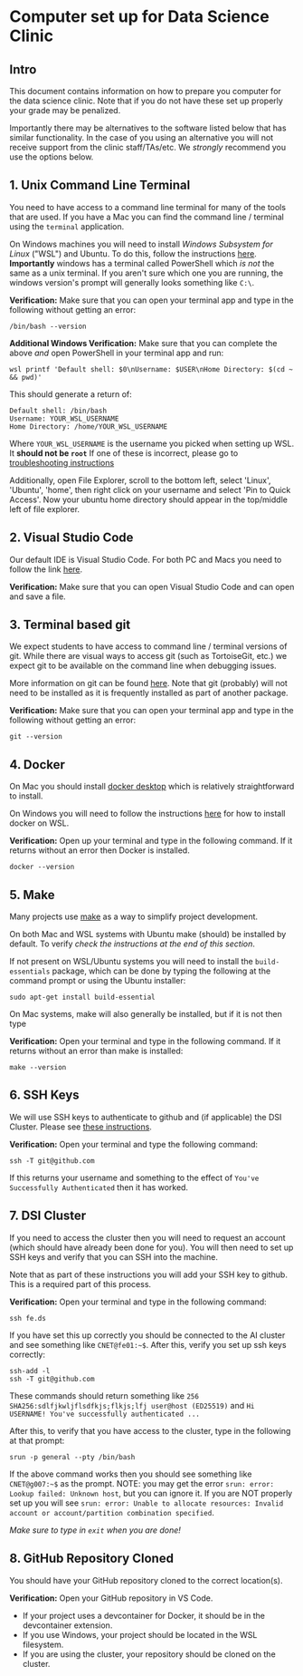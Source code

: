 # Computer set up for Data Science Clinic

## Intro

This document contains information on how to prepare you computer for the data science clinic. Note that if you do not have these set up properly your grade may be penalized.

Importantly there may be alternatives to the software listed below that has similar functionality. In the case of you using an alternative you will not receive support from the clinic staff/TAs/etc. We _strongly_ recommend you use the options below.

## 1. Unix Command Line Terminal

You need to have access to a command line terminal for many of the tools that are used. If you have a Mac you can find the command line / terminal using the `terminal` application. 

On Windows machines you will need to install _Windows Subsystem for Linux_ ("WSL") and Ubuntu. To do this, follow the instructions [here](https://learn.microsoft.com/en-us/windows/wsl/install). **Importantly** windows has a terminal called PowerShell which _is not_ the same as a unix terminal. If you aren't sure which one you are running, the windows version's prompt will generally looks something like `C:\`.

**Verification:** Make sure that you can open your terminal app and type in the following without getting an error:

    /bin/bash --version

**Additional Windows Verification:** Make sure that you can complete the above _and_ open PowerShell in your terminal app and run:

    wsl printf 'Default shell: $0\nUsername: $USER\nHome Directory: $(cd ~ && pwd)'

This should generate a return of:

    Default shell: /bin/bash
    Username: YOUR_WSL_USERNAME
    Home Directory: /home/YOUR_WSL_USERNAME

Where `YOUR_WSL_USERNAME` is the username you picked when setting up WSL. It <b>should not be `root`</b> If one of these is incorrect, please go to [troubleshooting instructions](./troubleshooting.md#troubleshooting-wsl)

Additionally, open File Explorer, scroll to the bottom left, select 'Linux', 'Ubuntu', 'home', then right click on your username and select 'Pin to Quick Access'. Now your ubuntu home directory should appear in the top/middle left of file explorer.


## 2. Visual Studio Code

Our default IDE is Visual Studio Code. For both PC and Macs you need to follow the link [here](https://code.visualstudio.com/download). 

**Verification:** Make sure that you can open Visual Studio Code and can open and save a file.

## 3. Terminal based git

We expect students to have access to command line / terminal versions of git. While there are visual ways to access git (such as TortoiseGit, etc.) we expect git to be available on the command line when debugging issues. 

More information on git can be found [here](https://git-scm.com/book/en/v2/Getting-Started-Installing-Git). Note that git (probably) will not need to be installed as it is frequently installed as part of another package.

**Verification:** Make sure that you can open your terminal app and type in the following without getting an error:

    git --version

## 4. Docker

On Mac you should install [docker desktop](https://docs.docker.com/desktop/) which is relatively straightforward to install. 

On Windows you will need to follow the instructions [here](https://docs.docker.com/desktop/windows/wsl/) for how to install docker on WSL.

**Verification:** Open up your terminal and type in the following command. If it returns without an error then Docker is installed.

    docker --version


## 5. Make

Many projects use [make](https://sites.ualberta.ca/dept/chemeng/AIX-43/share/man/info/C/a_doc_lib/aixprggd/genprogc/make.htm) as a way to simplify project development. 

On both Mac and WSL systems with Ubuntu make (should) be installed by default. To verify _check the instructions at the end of this section_.

If not present on WSL/Ubuntu systems you will need to install the `build-essentials` package, which can be done by typing the following at the command prompt or using the Ubuntu installer:

    sudo apt-get install build-essential

On Mac systems, make will also generally be installed, but if it is not then type 

**Verification:** Open your terminal and type in the following command. If it returns without an error than make is installed:

    make --version

## 6. SSH Keys

We will use SSH keys to authenticate to github and (if applicable) the DSI Cluster. Please see [these instructions](./ssh_github_cluster.md). 

**Verification:** Open your terminal and type the following command:

    ssh -T git@github.com

If this returns your username and something to the effect of `You've Successfully Authenticated` then it has worked. 

## 7. DSI Cluster

If you need to access the cluster then you will need to request an account (which should have already been done for you). You will then need to set up SSH keys and verify that you can SSH into the machine.

Note that as part of these instructions you will add your SSH key to github. This is a required part of this process.

**Verification:** Open your terminal and type in the following command:

    ssh fe.ds

If you have set this up correctly you should be connected to the AI cluster and see something like `CNET@fe01:~$`. After this, verify you set up ssh keys correctly:

    ssh-add -l
    ssh -T git@github.com

These commands should return something like `256 SHA256:sdlfjkwljflsdfkjs;flkjs;lfj user@host (ED25519)` and `Hi USERNAME! You've successfully authenticated ...`


After this, to verify that you have access to the cluster, type in the following at that prompt:

    srun -p general --pty /bin/bash

If the above command works then you should see something like `CNET@g007:~$` as the prompt. NOTE: you may get the error `srun: error: Lookup failed: Unknown host`, but you can ignore it. If you are NOT properly set up you will see `srun: error: Unable to allocate resources: Invalid account or account/partition combination specified`.

_Make sure to type in `exit` when you are done!_

## 8. GitHub Repository Cloned

You should have your GitHub repository cloned to the correct location(s).

**Verification:** Open your GitHub repository in VS Code. 
- If your project uses a devcontainer for Docker, it should be in the devcontainer extension. 
- If you use Windows, your project should be located in the WSL filesystem.
- If you are using the cluster, your repository should be cloned on the cluster. 